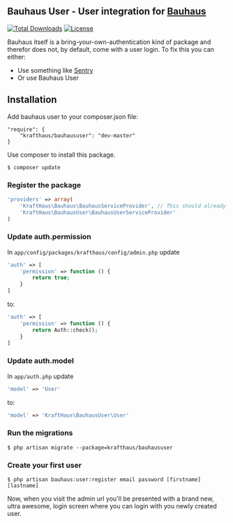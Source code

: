 Bauhaus User - User integration for [Bauhaus](https://github.com/krafthaus/bauhaus)
---

[![Total Downloads](https://poser.pugx.org/krafthaus/bauhaususer/downloads.png)](https://packagist.org/packages/krafthaus/bauhaususer)
[![License](https://poser.pugx.org/krafthaus/bauhaususer/license.png)](https://packagist.org/packages/krafthaus/bauhaususer)

Bauhaus itself is a bring-your-own-authentication kind of package and therefor does not, by default, come with a user login. To fix this you can either:
- Use something like [Sentry](https://github.com/cartalyst/sentry)
- Or use Bauhaus User

Installation
---
Add bauhaus user to your composer.json file:
```
"require": {
	"krafthaus/bauhaususer": "dev-master"
}
```

Use composer to install this package.
```
$ composer update
```

### Register the package
```php
'providers' => array(
	'KraftHaus\Bauhaus\BauhausServiceProvider', // This should already be there
	'KraftHaus\BauhausUser\BauhausUserServiceProvider'
)
```

### Update auth.permission
In `app/config/packages/krafthaus/config/admin.php` update
```php
'auth' => [
	'permission' => function () {
		return true;
	}
]
```

to:
```php
'auth' => [
	'permission' => function () {
		return Auth::check();
	}
]
```

### Update auth.model
In `app/auth.php` update
```php
'model' => 'User'
```

to:
```php
'model' => 'KraftHaus\BauhausUser\User'
```

### Run the migrations
```
$ php artisan migrate --package=krafthaus/bauhaususer
```

### Create your first user
```
$ php artisan bauhaus:user:register email password [firstname] [lastname]
```

Now, when you visit the admin url you'll be presented with a brand new, ultra awesome, login screen where you can login with you newly created user.
